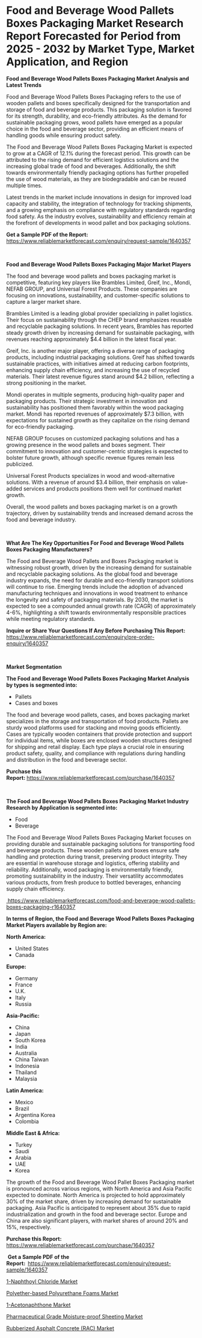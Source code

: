 <p><h1>Food and Beverage Wood Pallets Boxes Packaging Market Research Report Forecasted for Period from 2025 -  2032 by Market Type, Market Application, and Region</h1></p><p><strong>Food and Beverage Wood Pallets Boxes Packaging Market Analysis and Latest Trends</strong></p>
<p><p>Food and Beverage Wood Pallets Boxes Packaging refers to the use of wooden pallets and boxes specifically designed for the transportation and storage of food and beverage products. This packaging solution is favored for its strength, durability, and eco-friendly attributes. As the demand for sustainable packaging grows, wood pallets have emerged as a popular choice in the food and beverage sector, providing an efficient means of handling goods while ensuring product safety.</p><p>The Food and Beverage Wood Pallets Boxes Packaging Market is expected to grow at a CAGR of 12.1% during the forecast period. This growth can be attributed to the rising demand for efficient logistics solutions and the increasing global trade of food and beverages. Additionally, the shift towards environmentally friendly packaging options has further propelled the use of wood materials, as they are biodegradable and can be reused multiple times. </p><p>Latest trends in the market include innovations in design for improved load capacity and stability, the integration of technology for tracking shipments, and a growing emphasis on compliance with regulatory standards regarding food safety. As the industry evolves, sustainability and efficiency remain at the forefront of developments in wood pallet and box packaging solutions.</p></p>
<p><strong>Get a Sample PDF of the Report:&nbsp;</strong> <a href="https://www.reliablemarketforecast.com/enquiry/request-sample/1640357?utm_campaign=1998&utm_medium=2&utm_source=Github&utm_content=ia&utm_term=02042025&utm_id=food-and-beverage-wood-pallets-boxes-packaging">https://www.reliablemarketforecast.com/enquiry/request-sample/1640357</a></p>
<p>&nbsp;</p>
<p><strong>Food and Beverage Wood Pallets Boxes Packaging Major Market Players</strong></p>
<p><p>The food and beverage wood pallets and boxes packaging market is competitive, featuring key players like Brambles Limited, Greif, Inc., Mondi, NEFAB GROUP, and Universal Forest Products. These companies are focusing on innovations, sustainability, and customer-specific solutions to capture a larger market share.</p><p>Brambles Limited is a leading global provider specializing in pallet logistics. Their focus on sustainability through the CHEP brand emphasizes reusable and recyclable packaging solutions. In recent years, Brambles has reported steady growth driven by increasing demand for sustainable packaging, with revenues reaching approximately $4.4 billion in the latest fiscal year.</p><p>Greif, Inc. is another major player, offering a diverse range of packaging products, including industrial packaging solutions. Greif has shifted towards sustainable practices, with initiatives aimed at reducing carbon footprints, enhancing supply chain efficiency, and increasing the use of recycled materials. Their latest revenue figures stand around $4.2 billion, reflecting a strong positioning in the market.</p><p>Mondi operates in multiple segments, producing high-quality paper and packaging products. Their strategic investment in innovation and sustainability has positioned them favorably within the wood packaging market. Mondi has reported revenues of approximately $7.3 billion, with expectations for sustained growth as they capitalize on the rising demand for eco-friendly packaging.</p><p>NEFAB GROUP focuses on customized packaging solutions and has a growing presence in the wood pallets and boxes segment. Their commitment to innovation and customer-centric strategies is expected to bolster future growth, although specific revenue figures remain less publicized. </p><p>Universal Forest Products specializes in wood and wood-alternative solutions. With a revenue of around $3.4 billion, their emphasis on value-added services and products positions them well for continued market growth.</p><p>Overall, the wood pallets and boxes packaging market is on a growth trajectory, driven by sustainability trends and increased demand across the food and beverage industry.</p></p>
<p>&nbsp;</p>
<p><strong>What Are The Key Opportunities For Food and Beverage Wood Pallets Boxes Packaging Manufacturers?</strong></p>
<p><p>The Food and Beverage Wood Pallets and Boxes Packaging market is witnessing robust growth, driven by the increasing demand for sustainable and recyclable packaging solutions. As the global food and beverage industry expands, the need for durable and eco-friendly transport solutions will continue to rise. Emerging trends include the adoption of advanced manufacturing techniques and innovations in wood treatment to enhance the longevity and safety of packaging materials. By 2030, the market is expected to see a compounded annual growth rate (CAGR) of approximately 4-6%, highlighting a shift towards environmentally responsible practices while meeting regulatory standards.</p></p>
<p><strong>Inquire or Share Your Questions If Any Before Purchasing This Report:</strong> <a href="https://www.reliablemarketforecast.com/enquiry/pre-order-enquiry/1640357?utm_campaign=1998&utm_medium=2&utm_source=Github&utm_content=ia&utm_term=02042025&utm_id=food-and-beverage-wood-pallets-boxes-packaging">https://www.reliablemarketforecast.com/enquiry/pre-order-enquiry/1640357</a></p>
<p>&nbsp;</p>
<p><strong>Market Segmentation</strong></p>
<p><strong>The Food and Beverage Wood Pallets Boxes Packaging Market Analysis by types is segmented into:</strong></p>
<p><ul><li>Pallets</li><li>Cases and boxes</li></ul></p>
<p><p>The food and beverage wood pallets, cases, and boxes packaging market specializes in the storage and transportation of food products. Pallets are sturdy wood platforms used for stacking and moving goods efficiently. Cases are typically wooden containers that provide protection and support for individual items, while boxes are enclosed wooden structures designed for shipping and retail display. Each type plays a crucial role in ensuring product safety, quality, and compliance with regulations during handling and distribution in the food and beverage sector.</p></p>
<p><strong>Purchase this Report:&nbsp;</strong><a href="https://www.reliablemarketforecast.com/purchase/1640357?utm_campaign=1998&utm_medium=2&utm_source=Github&utm_content=ia&utm_term=02042025&utm_id=food-and-beverage-wood-pallets-boxes-packaging">https://www.reliablemarketforecast.com/purchase/1640357</a></p>
<p>&nbsp;</p>
<p><strong>The Food and Beverage Wood Pallets Boxes Packaging Market Industry Research by Application is segmented into:</strong></p>
<p><ul><li>Food</li><li>Beverage</li></ul></p>
<p><p>The Food and Beverage Wood Pallets Boxes Packaging Market focuses on providing durable and sustainable packaging solutions for transporting food and beverage products. These wooden pallets and boxes ensure safe handling and protection during transit, preserving product integrity. They are essential in warehouse storage and logistics, offering stability and reliability. Additionally, wood packaging is environmentally friendly, promoting sustainability in the industry. Their versatility accommodates various products, from fresh produce to bottled beverages, enhancing supply chain efficiency.</p></p>
<p><a href="https://www.reliablemarketforecast.com/food-and-beverage-wood-pallets-boxes-packaging-r1640357?utm_campaign=1998&utm_medium=2&utm_source=Github&utm_content=ia&utm_term=02042025&utm_id=food-and-beverage-wood-pallets-boxes-packaging">&nbsp;https://www.reliablemarketforecast.com/food-and-beverage-wood-pallets-boxes-packaging-r1640357</a></p>
<p><strong>In terms of Region, the Food and Beverage Wood Pallets Boxes Packaging Market Players available by Region are:</strong></p>
<p>
    <p> <strong> North America: </strong>
        <ul>
            <li>United States</li>
            <li>Canada</li>
        </ul>
        </p> 
    <p> <strong> Europe: </strong>
        <ul>
            <li>Germany</li>
            <li>France</li>
            <li>U.K.</li>
            <li>Italy</li>
            <li>Russia</li>
        </ul>
        </p> 
    <p> <strong> Asia-Pacific: </strong>
        <ul>
            <li>China</li>
            <li>Japan</li>
            <li>South Korea</li>
            <li>India</li>
            <li>Australia</li>
            <li>China Taiwan</li>
            <li>Indonesia</li>
            <li>Thailand</li>
            <li>Malaysia</li>
        </ul>
        </p> 
    <p> <strong> Latin America: </strong>
        <ul>
            <li>Mexico</li>
            <li>Brazil</li>
            <li>Argentina Korea</li>
            <li>Colombia</li>
        </ul>
        </p> 
    <p> <strong> Middle East & Africa: </strong>
        <ul>
            <li>Turkey</li>
            <li>Saudi</li>
            <li>Arabia</li>
            <li>UAE</li>
            <li>Korea</li>
        </ul>
    </p>
    </p>
<p><p>The growth of the Food and Beverage Wood Pallet Boxes Packaging market is pronounced across various regions, with North America and Asia Pacific expected to dominate. North America is projected to hold approximately 30% of the market share, driven by increasing demand for sustainable packaging. Asia Pacific is anticipated to represent about 35% due to rapid industrialization and growth in the food and beverage sector. Europe and China are also significant players, with market shares of around 20% and 15%, respectively.</p></p>
<p><strong>Purchase this Report: </strong><a href="https://www.reliablemarketforecast.com/purchase/1640357?utm_campaign=1998&utm_medium=2&utm_source=Github&utm_content=ia&utm_term=02042025&utm_id=food-and-beverage-wood-pallets-boxes-packaging">https://www.reliablemarketforecast.com/purchase/1640357</a></p>
<p>&nbsp;<strong>Get a Sample PDF of the Report:&nbsp;&nbsp;</strong><a href="https://www.reliablemarketforecast.com/enquiry/request-sample/1640357?utm_campaign=1998&utm_medium=2&utm_source=Github&utm_content=ia&utm_term=02042025&utm_id=food-and-beverage-wood-pallets-boxes-packaging">https://www.reliablemarketforecast.com/enquiry/request-sample/1640357</a></p>
<p><strong></strong></p>
<p><p><a href="https://github.com/izetajhazuga/Market-Research-Report-List-1/blob/main/1-naphthoyl-chloride-market.md?utm_campaign=1998&utm_medium=2&utm_source=Github&utm_content=ia&utm_term=02042025&utm_id=food-and-beverage-wood-pallets-boxes-packaging">1-Naphthoyl Chloride Market</a></p><p><a href="https://github.com/anejaryaan8m/Market-Research-Report-List-1/blob/main/polyether-based-polyurethane-foams-market.md?utm_campaign=1998&utm_medium=2&utm_source=Github&utm_content=ia&utm_term=02042025&utm_id=food-and-beverage-wood-pallets-boxes-packaging">Polyether-based Polyurethane Foams Market</a></p><p><a href="https://github.com/keolalelekr8/Market-Research-Report-List-1/blob/main/1-acetonaphthone-market.md?utm_campaign=1998&utm_medium=2&utm_source=Github&utm_content=ia&utm_term=02042025&utm_id=food-and-beverage-wood-pallets-boxes-packaging">1-Acetonaphthone Market</a></p><p><a href="https://github.com/gackesaizaze/Market-Research-Report-List-1/blob/main/pharmaceutical-grade-moisture-proof-sheeting-market.md?utm_campaign=1998&utm_medium=2&utm_source=Github&utm_content=ia&utm_term=02042025&utm_id=food-and-beverage-wood-pallets-boxes-packaging">Pharmaceutical Grade Moisture-proof Sheeting Market</a></p><p><a href="https://github.com/neilycalanww/Market-Research-Report-List-1/blob/main/rubberized-asphalt-concrete-rac-market.md?utm_campaign=1998&utm_medium=2&utm_source=Github&utm_content=ia&utm_term=02042025&utm_id=food-and-beverage-wood-pallets-boxes-packaging">Rubberized Asphalt Concrete (RAC) Market</a></p></p>